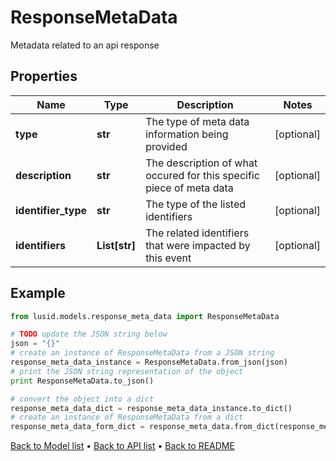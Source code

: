 # ResponseMetaData

Metadata related to an api response

## Properties
Name | Type | Description | Notes
------------ | ------------- | ------------- | -------------
**type** | **str** | The type of meta data information being provided | [optional] 
**description** | **str** | The description of what occured for this specific piece of meta data | [optional] 
**identifier_type** | **str** | The type of the listed identifiers | [optional] 
**identifiers** | **List[str]** | The related identifiers that were impacted by this event | [optional] 

## Example

```python
from lusid.models.response_meta_data import ResponseMetaData

# TODO update the JSON string below
json = "{}"
# create an instance of ResponseMetaData from a JSON string
response_meta_data_instance = ResponseMetaData.from_json(json)
# print the JSON string representation of the object
print ResponseMetaData.to_json()

# convert the object into a dict
response_meta_data_dict = response_meta_data_instance.to_dict()
# create an instance of ResponseMetaData from a dict
response_meta_data_form_dict = response_meta_data.from_dict(response_meta_data_dict)
```
[Back to Model list](../README.md#documentation-for-models) &#8226; [Back to API list](../README.md#documentation-for-api-endpoints) &#8226; [Back to README](../README.md)


